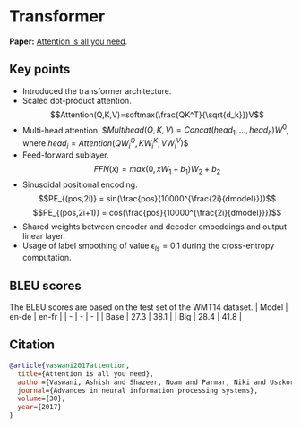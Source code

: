 # Transformer
**Paper:** [Attention is all you need](https://arxiv.org/abs/1706.03762).

## Key points
- Introduced the transformer architecture.
- Scaled dot-product attention. $$Attention(Q,K,V)=softmax(\frac{QK^T}{\sqrt{d_k}})V$$
- Multi-head attention. $$Multihead(Q,K,V)=Concat(head_1, \dots, head_h)W^0$, where $head_i=Attention(QW_i^Q,KW_i^K,VW_i^V)$$
- Feed-forward sublayer. $$FFN(x)=max(0, xW_1 + b_1)W_2 + b_2$$
- Sinusoidal positional encoding. $$PE_{(pos,2i)} = sin(\frac{pos}{10000^{\frac{2i}{dmodel}}})$$ $$PE_{(pos,2i+1)} = cos(\frac{pos}{10000^{\frac{2i}{dmodel}}})$$
- Shared weights between encoder and decoder embeddings and output linear layer.
- Usage of label smoothing of value $\epsilon_{ls}=0.1$ during the cross-entropy computation.

## BLEU scores
The BLEU scores are based on the test set of the WMT14 dataset. 
| Model | en-de | en-fr |
| - | - | - |
| Base | 27.3 | 38.1 |
| Big | 28.4 | 41.8 |

## Citation
```bibtex
@article{vaswani2017attention,
  title={Attention is all you need},
  author={Vaswani, Ashish and Shazeer, Noam and Parmar, Niki and Uszkoreit, Jakob and Jones, Llion and Gomez, Aidan N and Kaiser, {\L}ukasz and Polosukhin, Illia},
  journal={Advances in neural information processing systems},
  volume={30},
  year={2017}
}
```